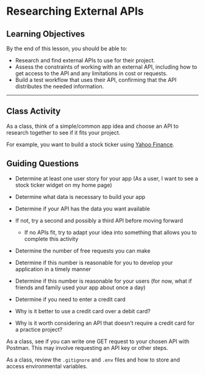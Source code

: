 # Researching External APIs

## Learning Objectives

By the end of this lesson, you should be able to:

- Research and find external APIs to use for their project.
- Assess the constraints of working with an external API, including how to get access to the API and any limitations in cost or requests.
- Build a test workflow that uses their API, confirming that the API distributes the needed information.

---

## Class Activity

As a class, think of a simple/common app idea and choose an API to research together to see if it fits your project.

For example, you want to build a stock ticker using [Yahoo Finance](https://rapidapi.com/belchiorarkad-FqvHs2EDOtP/api/yh-finance-complete).

## Guiding Questions

- Determine at least one user story for your app (As a user, I want to see a stock ticker widget on my home page)

- Determine what data is necessary to build your app

- Determine if your API has the data you want available

- If not, try a second and possibly a third API before moving forward

  - If no APIs fit, try to adapt your idea into something that allows you to complete this activity

- Determine the number of free requests you can make

- Determine if this number is reasonable for you to develop your application in a timely manner

- Determine if this number is reasonable for your users (for now, what if friends and family used your app about once a day)

- Determine if you need to enter a credit card

- Why is it better to use a credit card over a debit card?

- Why is it worth considering an API that doesn't require a credit card for a practice project?

As a class, see if you can write one GET request to your chosen API with Postman. This may involve requesting an API key or other steps.

As a class, review the `.gitignore` and `.env` files and how to store and access environmental variables.
